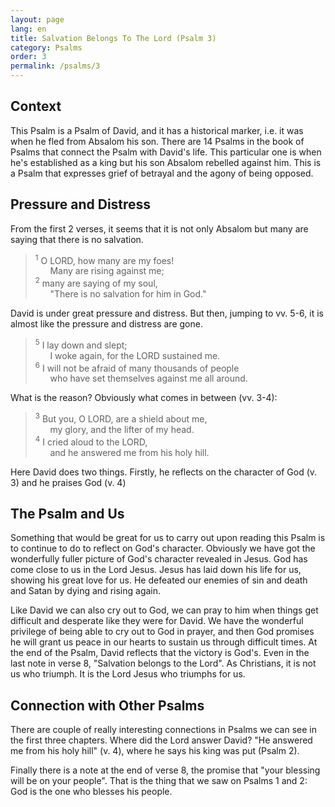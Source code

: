 ```yaml
---
layout: page
lang: en
title: Salvation Belongs To The Lord (Psalm 3)
category: Psalms
order: 3
permalink: /psalms/3
---
```


## Context

This Psalm is a Psalm of David, and it has a historical marker, i.e. it was when he fled from Absalom his son. There are 14 Psalms in the book of Psalms that connect the Psalm with David's life. This particular one is when he's established as a king but his son Absalom rebelled against him. This is a Psalm that expresses grief of betrayal and the agony of being opposed.

## Pressure and Distress

From the first 2 verses, it seems that it is not only Absalom but many are saying that there is no salvation.

> <sup>1</sup> O LORD, how many are my foes! <br />
&nbsp;&nbsp;&nbsp;&nbsp;&nbsp;&nbsp;Many are rising against me; <br />
<sup>2</sup> many are saying of my soul, <br />
&nbsp;&nbsp;&nbsp;&nbsp;&nbsp;&nbsp;"There is no salvation for him in God." <br />

David is under great pressure and distress. But then, jumping to vv. 5-6, it is almost like the pressure and distress are gone.

> <sup>5</sup> I lay down and slept; <br />
&nbsp;&nbsp;&nbsp;&nbsp;&nbsp;&nbsp;I woke again, for the LORD sustained me. <br />
<sup>6</sup> I will not be afraid of many thousands of people <br />
&nbsp;&nbsp;&nbsp;&nbsp;&nbsp;&nbsp;who have set themselves against me all around.

What is the reason? Obviously what comes in between (vv. 3-4):

> <sup>3</sup> But you, O LORD, are a shield about me, <br />
&nbsp;&nbsp;&nbsp;&nbsp;&nbsp;&nbsp;my glory, and the lifter of my head. <br />
<sup>4</sup> I cried aloud to the LORD, <br />
&nbsp;&nbsp;&nbsp;&nbsp;&nbsp;&nbsp;and he answered me from his holy hill. <br />

Here David does two things. Firstly, he reflects on the character of God (v. 3) and he praises God (v. 4)

## The Psalm and Us

Something that would be great for us to carry out upon reading this Psalm is to continue to do to reflect on God's character. Obviously we have got the wonderfully fuller picture of God's character revealed in Jesus. God has come close to us in the Lord Jesus. Jesus has laid down his life for us, showing his great love for us. He defeated our enemies of sin and death and Satan by dying and rising again.

Like David we can also cry out to God, we can pray to him when things get difficult and desperate like they were for David. We have the wonderful privilege of being able to cry out to God in prayer, and then God promises he will grant us peace in our hearts to sustain us through difficult times. At the end of the Psalm, David reflects that the victory is God's. Even in the last note in verse 8, "Salvation belongs to the Lord". As Christians, it is not us who triumph. It is the Lord Jesus who triumphs for us.

## Connection with Other Psalms

There are couple of really interesting connections in Psalms we can see in the first three chapters. Where did the Lord answer David? "He answered me from his holy hill" (v. 4), where he says his king was put (Psalm 2).

Finally there is a note at the end of verse 8, the promise that "your blessing will be on your people". That is the thing that we saw on Psalms 1 and 2: God is the one who blesses his people.
